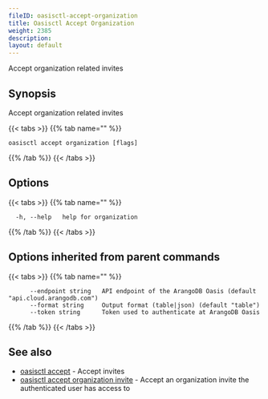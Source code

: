 ```yaml
---
fileID: oasisctl-accept-organization
title: Oasisctl Accept Organization
weight: 2385
description: 
layout: default
---
```

Accept organization related invites

## Synopsis

Accept organization related invites

{{< tabs >}}
{{% tab name="" %}}
```
oasisctl accept organization [flags]
```
{{% /tab %}}
{{< /tabs >}}

## Options

{{< tabs >}}
{{% tab name="" %}}
```
  -h, --help   help for organization
```
{{% /tab %}}
{{< /tabs >}}

## Options inherited from parent commands

{{< tabs >}}
{{% tab name="" %}}
```
      --endpoint string   API endpoint of the ArangoDB Oasis (default "api.cloud.arangodb.com")
      --format string     Output format (table|json) (default "table")
      --token string      Token used to authenticate at ArangoDB Oasis
```
{{% /tab %}}
{{< /tabs >}}

## See also

* [oasisctl accept]()	 - Accept invites
* [oasisctl accept organization invite](oasisctl-accept-organization-invite)	 - Accept an organization invite the authenticated user has access to

